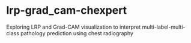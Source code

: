 # lrp-grad_cam-chexpert
Exploring LRP and Grad-CAM visualization to interpret multi-label-multi-class pathology prediction using chest radiography
